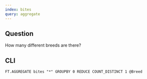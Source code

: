 ```yaml
---
index: bites
query: aggregate
---
```


## Question

How many different breeds are there?

## CLI

```
FT.AGGREGATE bites "*" GROUPBY 0 REDUCE COUNT_DISTINCT 1 @Breed
```